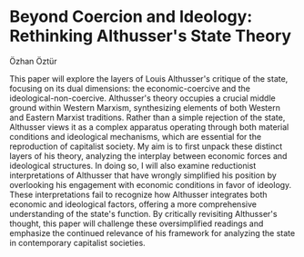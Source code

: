 # Beyond Coercion and Ideology: Rethinking Althusser's State Theory


Özhan Öztür

This paper will explore the layers of Louis Althusser's critique of the state, focusing on its dual dimensions: the
economic-coercive and the ideological-non-coercive. Althusser's theory occupies a crucial middle ground within Western
Marxism, synthesizing elements of both Western and Eastern Marxist traditions. Rather than a simple rejection of the
state, Althusser views it as a complex apparatus operating through both material conditions and ideological mechanisms,
which are essential for the reproduction of capitalist society. My aim is to first unpack these distinct layers of his
theory, analyzing the interplay between economic forces and ideological structures. In doing so, I will also examine
reductionist interpretations of Althusser that have wrongly simplified his position by overlooking his engagement with
economic conditions in favor of ideology. These interpretations fail to recognize how Althusser integrates both economic
and ideological factors, offering a more comprehensive understanding of the state's function. By critically revisiting
Althusser's thought, this paper will challenge these oversimplified readings and emphasize the continued relevance of
his framework for analyzing the state in contemporary capitalist societies.

